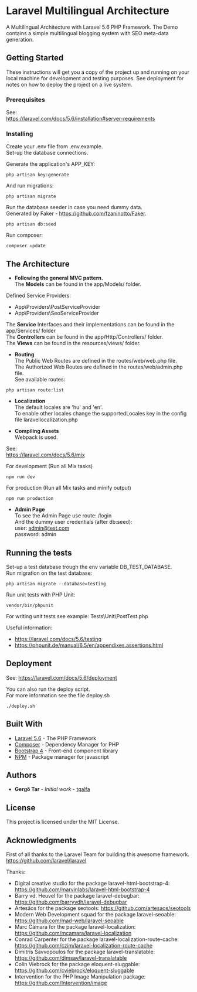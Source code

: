# Laravel Multilingual Architecture

A Multilingual Architecture with Laravel 5.6 PHP Framework. The Demo contains a simple multilingual blogging system with SEO meta-data generation.

## Getting Started

These instructions will get you a copy of the project up and running on your local machine for development and testing purposes. See deployment for notes on how to deploy the project on a live system.

### Prerequisites

See: <br />
https://laravel.com/docs/5.6/installation#server-requirements


### Installing

Create your .env file from .env.example. <br />
Set-up the database connections.

Generate the application's APP_KEY:

```
php artisan key:generate
```

And run migrations:

```
php artisan migrate
```

Run the database seeder in case you need dummy data. <br />
Generated by Faker - https://github.com/fzaninotto/Faker.

```
php artisan db:seed
```

Run composer:

```
composer update
```


## The Architecture

* **Following the general MVC pattern.** <br />
The **Models** can be found in the app/Models/ folder.

Defined Service Providers:
* App\Providers\PostServiceProvider
* App\Providers\SeoServiceProvider

The **Service** Interfaces and their implementations can be found in the app/Services/ folder <br />
The **Controllers** can be found in the app/Http/Controllers/ folder. <br />
The **Views** can be found in the resources/views/ folder.


* **Routing** <br />
The Public Web Routes are defined in the routes/web/web.php file. <br />
The Authorized Web Routes are defined in the routes/web/admin.php file. <br />
See available routes:

```
php artisan route:list
```


* **Localization** <br />
The default locales are 'hu' and 'en'. <br />
To enable other locales change the supportedLocales key in the config file laravellocalization.php


* **Compiling Assets** <br />
Webpack is used.

See: <br />
https://laravel.com/docs/5.6/mix

For development (Run all Mix tasks)

```
npm run dev
```

For production (Run all Mix tasks and minify output)

```
npm run production
```


* **Admin Page** <br />
To see the Admin Page use route: /login <br />
And the dummy user credentials (after db:seed): <br />
user: admin@test.com <br />
password: admin

## Running the tests

Set-up a test database trough the env variable DB_TEST_DATABASE. <br />
Run migration on the test database:

```
php artisan migrate --database=testing
```

Run unit tests with PHP Unit:

```
vendor/bin/phpunit
```

For writing unit tests see example: Tests\Unit\PostTest.php

Useful information:
* https://laravel.com/docs/5.6/testing
* https://phpunit.de/manual/6.5/en/appendixes.assertions.html

## Deployment

See:
https://laravel.com/docs/5.6/deployment

You can also run the deploy script. <br />
For more information see the file deploy.sh

```
./deploy.sh
```

## Built With

* [Laravel 5.6](https://laravel.com/) - The PHP Framework
* [Composer](https://getcomposer.org/) - Dependency Manager for PHP
* [Bootstrap 4](https://getbootstrap.com/) - Front-end component library
* [NPM](https://www.npmjs.com/) - Package manager for javascript


## Authors

* **Gergő Tar** - *Initial work* - [tgalfa](https://github.com/tgalfa)


## License

This project is licensed under the MIT License.

## Acknowledgments

First of all thanks to the Laravel Team for building this awesome framework.
https://github.com/laravel/laravel

Thanks:
* Digital creative studio for the package laravel-html-bootstrap-4: https://github.com/marvinlabs/laravel-html-bootstrap-4
* Barry vd. Heuvel for the package laravel-debugbar: https://github.com/barryvdh/laravel-debugbar
* Artesãos for the package seotools: https://github.com/artesaos/seotools
* Modern Web Development squad for the package laravel-seoable: https://github.com/mad-web/laravel-seoable
* Marc Cámara for the package laravel-localization: https://github.com/mcamara/laravel-localization
* Conrad Carpenter for the package laravel-localization-route-cache: https://github.com/czim/laravel-localization-route-cache
* Dimitris Savvopoulos for the package laravel-translatable: https://github.com/dimsav/laravel-translatable
* Colin Viebrock for the package eloquent-sluggable: https://github.com/cviebrock/eloquent-sluggable
* Intervention for the PHP Image Manipulation package: https://github.com/Intervention/image